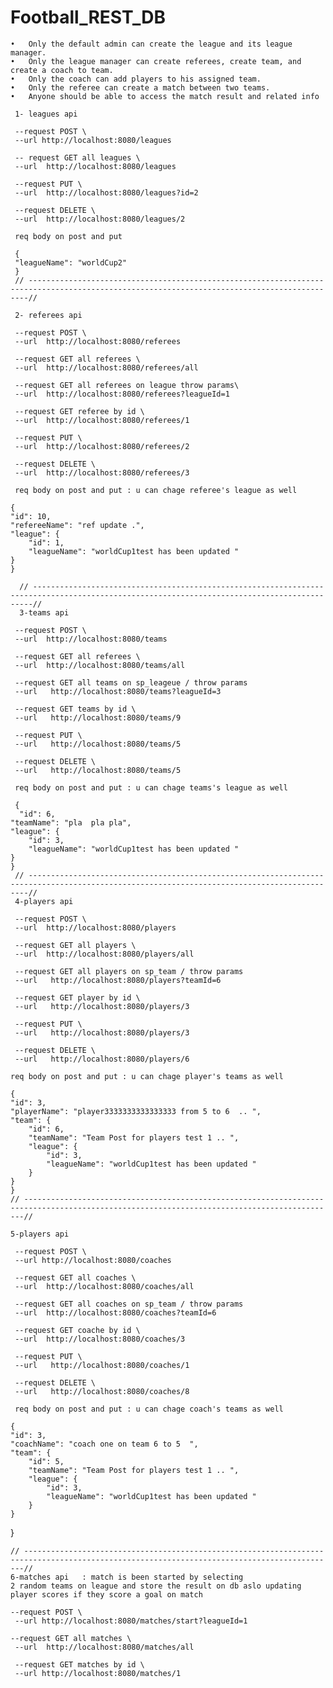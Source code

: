 # Football_REST_DB

    •	Only the default admin can create the league and its league manager.
    •	Only the league manager can create referees, create team, and create a coach to team.
    •	Only the coach can add players to his assigned team.
    •	Only the referee can create a match between two teams.
    •	Anyone should be able to access the match result and related info 
 
     1- leagues api 
     
     --request POST \
     --url http://localhost:8080/leagues  
     
     -- request GET all leagues \
     --url  http://localhost:8080/leagues
     
     --request PUT \
     --url  http://localhost:8080/leagues?id=2
     
     --request DELETE \
     --url  http://localhost:8080/leagues/2
     
     req body on post and put

     {
     "leagueName": "worldCup2"
     }
     // --------------------------------------------------------------------------------------------------------------------------------------------//
 
     2- referees api 

     --request POST \
     --url  http://localhost:8080/referees    
     
     --request GET all referees \
     --url  http://localhost:8080/referees/all
     
     --request GET all referees on league throw params\
     --url  http://localhost:8080/referees?leagueId=1
     
     --request GET referee by id \
     --url  http://localhost:8080/referees/1
     
     --request PUT \
     --url  http://localhost:8080/referees/2
     
     --request DELETE \
     --url  http://localhost:8080/referees/3 
     
     req body on post and put : u can chage referee's league as well 
     
    {
    "id": 10,
    "refereeName": "ref update .",
    "league": {
        "id": 1,
        "leagueName": "worldCup1test has been updated "
    }
    } 

      // --------------------------------------------------------------------------------------------------------------------------------------------//
      3-teams api  
      
     --request POST \
     --url  http://localhost:8080/teams    
     
     --request GET all referees \
     --url  http://localhost:8080/teams/all
     
     --request GET all teams on sp_leageue / throw params
     --url   http://localhost:8080/teams?leagueId=3
     
     --request GET teams by id \
     --url   http://localhost:8080/teams/9
     
     --request PUT \
     --url   http://localhost:8080/teams/5
     
     --request DELETE \
     --url   http://localhost:8080/teams/5
     
     req body on post and put : u can chage teams's league as well 
     
     {
      "id": 6,
    "teamName": "pla  pla pla",
    "league": {
        "id": 3,
        "leagueName": "worldCup1test has been updated "
    }
    }
     // --------------------------------------------------------------------------------------------------------------------------------------------//
     4-players api  
     
     --request POST \
     --url  http://localhost:8080/players
     
     --request GET all players \
     --url  http://localhost:8080/players/all
     
     --request GET all players on sp_team / throw params
     --url   http://localhost:8080/players?teamId=6
     
     --request GET player by id \
     --url   http://localhost:8080/players/3
     
     --request PUT \
     --url   http://localhost:8080/players/3
     
     --request DELETE \
     --url   http://localhost:8080/players/6
     
    req body on post and put : u can chage player's teams as well 
  
    {
    "id": 3,
    "playerName": "player3333333333333333 from 5 to 6  .. ",
    "team": {
        "id": 6,
        "teamName": "Team Post for players test 1 .. ",
        "league": {
            "id": 3,
            "leagueName": "worldCup1test has been updated "
        }
    }
    }
    // --------------------------------------------------------------------------------------------------------------------------------------------//
 
    5-players api  

     --request POST \
     --url http://localhost:8080/coaches
     
     --request GET all coaches \
     --url  http://localhost:8080/coaches/all
     
     --request GET all coaches on sp_team / throw params
     --url  http://localhost:8080/coaches?teamId=6
     
     --request GET coache by id \
     --url  http://localhost:8080/coaches/3
     
     --request PUT \
     --url   http://localhost:8080/coaches/1
     
     --request DELETE \
     --url   http://localhost:8080/coaches/8
     
     req body on post and put : u can chage coach's teams as well 
  
    {
    "id": 3,
    "coachName": "coach one on team 6 to 5  ",
    "team": {
        "id": 5,
        "teamName": "Team Post for players test 1 .. ",
        "league": {
            "id": 3,
            "leagueName": "worldCup1test has been updated "
        }
    }
   }
 
    // --------------------------------------------------------------------------------------------------------------------------------------------//
    6-matches api   : match is been started by selecting 
    2 random teams on league and store the result on db aslo updating player scores if they score a goal on match

    --request POST \ 
     --url http://localhost:8080/matches/start?leagueId=1
     
    --request GET all matches \
     --url  http://localhost:8080/matches/all
     
     --request GET matches by id \
     --url http://localhost:8080/matches/1

     

















